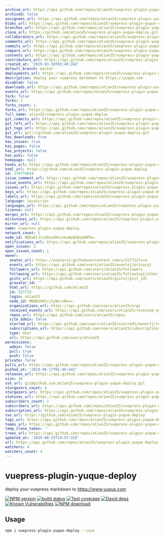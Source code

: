 ```yaml
---
archive_url: https://api.github.com/repos/atian25/vuepress-plugin-yuque-deploy/{archive_format}{/ref}
archived: false
assignees_url: https://api.github.com/repos/atian25/vuepress-plugin-yuque-deploy/assignees{/user}
blobs_url: https://api.github.com/repos/atian25/vuepress-plugin-yuque-deploy/git/blobs{/sha}
branches_url: https://api.github.com/repos/atian25/vuepress-plugin-yuque-deploy/branches{/branch}
clone_url: https://github.com/atian25/vuepress-plugin-yuque-deploy.git
collaborators_url: https://api.github.com/repos/atian25/vuepress-plugin-yuque-deploy/collaborators{/collaborator}
comments_url: https://api.github.com/repos/atian25/vuepress-plugin-yuque-deploy/comments{/number}
commits_url: https://api.github.com/repos/atian25/vuepress-plugin-yuque-deploy/commits{/sha}
compare_url: https://api.github.com/repos/atian25/vuepress-plugin-yuque-deploy/compare/{base}...{head}
contents_url: https://api.github.com/repos/atian25/vuepress-plugin-yuque-deploy/contents/{+path}
contributors_url: https://api.github.com/repos/atian25/vuepress-plugin-yuque-deploy/contributors
created_at: '2019-03-10T03:48:26Z'
default_branch: master
deployments_url: https://api.github.com/repos/atian25/vuepress-plugin-yuque-deploy/deployments
description: deploy your vuepress markdown to https://yuque.com
disabled: false
downloads_url: https://api.github.com/repos/atian25/vuepress-plugin-yuque-deploy/downloads
events_url: https://api.github.com/repos/atian25/vuepress-plugin-yuque-deploy/events
fork: false
forks: 1
forks_count: 1
forks_url: https://api.github.com/repos/atian25/vuepress-plugin-yuque-deploy/forks
full_name: atian25/vuepress-plugin-yuque-deploy
git_commits_url: https://api.github.com/repos/atian25/vuepress-plugin-yuque-deploy/git/commits{/sha}
git_refs_url: https://api.github.com/repos/atian25/vuepress-plugin-yuque-deploy/git/refs{/sha}
git_tags_url: https://api.github.com/repos/atian25/vuepress-plugin-yuque-deploy/git/tags{/sha}
git_url: git://github.com/atian25/vuepress-plugin-yuque-deploy.git
has_downloads: true
has_issues: true
has_pages: false
has_projects: false
has_wiki: false
homepage: null
hooks_url: https://api.github.com/repos/atian25/vuepress-plugin-yuque-deploy/hooks
html_url: https://github.com/atian25/vuepress-plugin-yuque-deploy
id: 174774819
issue_comment_url: https://api.github.com/repos/atian25/vuepress-plugin-yuque-deploy/issues/comments{/number}
issue_events_url: https://api.github.com/repos/atian25/vuepress-plugin-yuque-deploy/issues/events{/number}
issues_url: https://api.github.com/repos/atian25/vuepress-plugin-yuque-deploy/issues{/number}
keys_url: https://api.github.com/repos/atian25/vuepress-plugin-yuque-deploy/keys{/key_id}
labels_url: https://api.github.com/repos/atian25/vuepress-plugin-yuque-deploy/labels{/name}
language: JavaScript
languages_url: https://api.github.com/repos/atian25/vuepress-plugin-yuque-deploy/languages
license: null
merges_url: https://api.github.com/repos/atian25/vuepress-plugin-yuque-deploy/merges
milestones_url: https://api.github.com/repos/atian25/vuepress-plugin-yuque-deploy/milestones{/number}
mirror_url: null
name: vuepress-plugin-yuque-deploy
network_count: 1
node_id: MDEwOlJlcG9zaXRvcnkxNzQ3NzQ4MTk=
notifications_url: https://api.github.com/repos/atian25/vuepress-plugin-yuque-deploy/notifications{?since,all,participating}
open_issues: 1
open_issues_count: 1
owner:
  avatar_url: https://avatars2.githubusercontent.com/u/227713?v=4
  events_url: https://api.github.com/users/atian25/events{/privacy}
  followers_url: https://api.github.com/users/atian25/followers
  following_url: https://api.github.com/users/atian25/following{/other_user}
  gists_url: https://api.github.com/users/atian25/gists{/gist_id}
  gravatar_id: ''
  html_url: https://github.com/atian25
  id: 227713
  login: atian25
  node_id: MDQ6VXNlcjIyNzcxMw==
  organizations_url: https://api.github.com/users/atian25/orgs
  received_events_url: https://api.github.com/users/atian25/received_events
  repos_url: https://api.github.com/users/atian25/repos
  site_admin: false
  starred_url: https://api.github.com/users/atian25/starred{/owner}{/repo}
  subscriptions_url: https://api.github.com/users/atian25/subscriptions
  type: User
  url: https://api.github.com/users/atian25
permissions:
  admin: false
  pull: true
  push: false
private: false
pulls_url: https://api.github.com/repos/atian25/vuepress-plugin-yuque-deploy/pulls{/number}
pushed_at: '2019-06-17T01:46:54Z'
releases_url: https://api.github.com/repos/atian25/vuepress-plugin-yuque-deploy/releases{/id}
size: 36
ssh_url: git@github.com:atian25/vuepress-plugin-yuque-deploy.git
stargazers_count: 4
stargazers_url: https://api.github.com/repos/atian25/vuepress-plugin-yuque-deploy/stargazers
statuses_url: https://api.github.com/repos/atian25/vuepress-plugin-yuque-deploy/statuses/{sha}
subscribers_count: 2
subscribers_url: https://api.github.com/repos/atian25/vuepress-plugin-yuque-deploy/subscribers
subscription_url: https://api.github.com/repos/atian25/vuepress-plugin-yuque-deploy/subscription
svn_url: https://github.com/atian25/vuepress-plugin-yuque-deploy
tags_url: https://api.github.com/repos/atian25/vuepress-plugin-yuque-deploy/tags
teams_url: https://api.github.com/repos/atian25/vuepress-plugin-yuque-deploy/teams
temp_clone_token: ''
trees_url: https://api.github.com/repos/atian25/vuepress-plugin-yuque-deploy/git/trees{/sha}
updated_at: '2019-08-23T14:57:15Z'
url: https://api.github.com/repos/atian25/vuepress-plugin-yuque-deploy
watchers: 4
watchers_count: 4
---
```


# vuepress-plugin-yuque-deploy

deploy your vuepress markdown to https://www.yuque.com

[![NPM version][npm-image]][npm-url]
[![build status][travis-image]][travis-url]
[![Test coverage][codecov-image]][codecov-url]
[![David deps][david-image]][david-url]
[![Known Vulnerabilities][snyk-image]][snyk-url]
[![NPM download][download-image]][download-url]

[npm-image]: https://img.shields.io/npm/v/vuepress-plugin-yuque-deploy.svg?style=flat-square
[npm-url]: https://npmjs.org/package/vuepress-plugin-yuque-deploy
[travis-image]: https://img.shields.io/travis/{{org}}/vuepress-plugin-yuque-deploy.svg?style=flat-square
[travis-url]: https://travis-ci.org/{{org}}/vuepress-plugin-yuque-deploy
[codecov-image]: https://codecov.io/gh/{{org}}/vuepress-plugin-yuque-deploy/branch/master/graph/badge.svg
[codecov-url]: https://codecov.io/gh/{{org}}/vuepress-plugin-yuque-deploy
[david-image]: https://img.shields.io/david/{{org}}/vuepress-plugin-yuque-deploy.svg?style=flat-square
[david-url]: https://david-dm.org/{{org}}/vuepress-plugin-yuque-deploy
[snyk-image]: https://snyk.io/test/npm/vuepress-plugin-yuque-deploy/badge.svg?style=flat-square
[snyk-url]: https://snyk.io/test/npm/vuepress-plugin-yuque-deploy
[download-image]: https://img.shields.io/npm/dm/vuepress-plugin-yuque-deploy.svg?style=flat-square
[download-url]: https://npmjs.org/package/vuepress-plugin-yuque-deploy

## Usage

```bash
npm i vuepress-plugin-yuque-deploy --save
```
